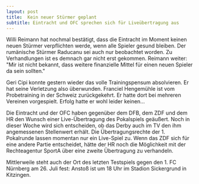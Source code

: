 ```yaml
---
layout: post
title:  Kein neuer Stürmer geplant
subtitle: Eintracht und OFC sprechen sich für Liveübertragung aus
---
```


Willi Reimann hat nochmal bestätigt, dass die Eintracht im Moment keinen neuen Stürmer verpflichten werde, wenn alle Spieler gesund bleiben. Der rumänische Stürmer Raducanu sei auch nur beobachtet worden. Zu Verhandlungen ist es demnach gar nicht erst gekommen. Reimann weiter: "Mir ist nicht bekannt, dass weitere finanzielle Mittel für einen neuen Spieler da sein sollten." 

Geri Cipi konnte gestern wieder das volle Trainingspensum absolvieren. Er hat seine Verletzung also überwunden. Franciel Hengemühle ist vom Probetraining in der Schweiz zurückgekehrt. Er hatte dort bei mehreren Vereinen vorgespielt. Erfolg hatte er wohl leider keinen...

Die Eintracht und der OFC haben gegenüber dem DFB, dem ZDF und dem HR den Wunsch einer Live-Übertragung des Pokalspiels geäußert. Noch in dieser Woche wird sich entscheiden, ob das Derby auch im TV den ihm angemessenen Stellenwert erhält. Die Übertragungsrechte der 1. Pokalrunde lassen momentan nur ein Live-Spiel zu. Wenn das ZDF sich für eine andere Partie entscheidet, hätte der HR noch die Möglichkeit mit der Rechteagentur SportA über eine zweite Übertragung zu verhandeln.

Mittlerweile steht auch der Ort des letzten Testspiels gegen den 1. FC Nürnberg am 26. Juli fest: Anstoß ist um 18 Uhr im Stadion Sickergrund in Kitzingen.
